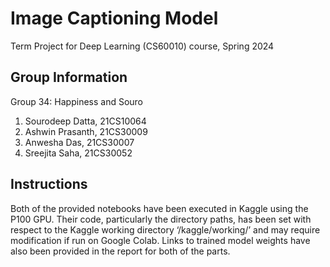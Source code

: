 # Image Captioning Model
Term Project for Deep Learning (CS60010) course, Spring 2024

## Group Information
Group 34: Happiness and Souro
1. Sourodeep Datta, 21CS10064
2. Ashwin Prasanth, 21CS30009
3. Anwesha Das, 21CS30007
4. Sreejita Saha, 21CS30052

## Instructions
Both of the provided notebooks have been executed in Kaggle using the P100 GPU. Their code,
particularly the directory paths, has been set with respect to the Kaggle working directory
‘/kaggle/working/’ and may require modification if run on Google Colab. Links to trained
model weights have also been provided in the report for both of the parts.
